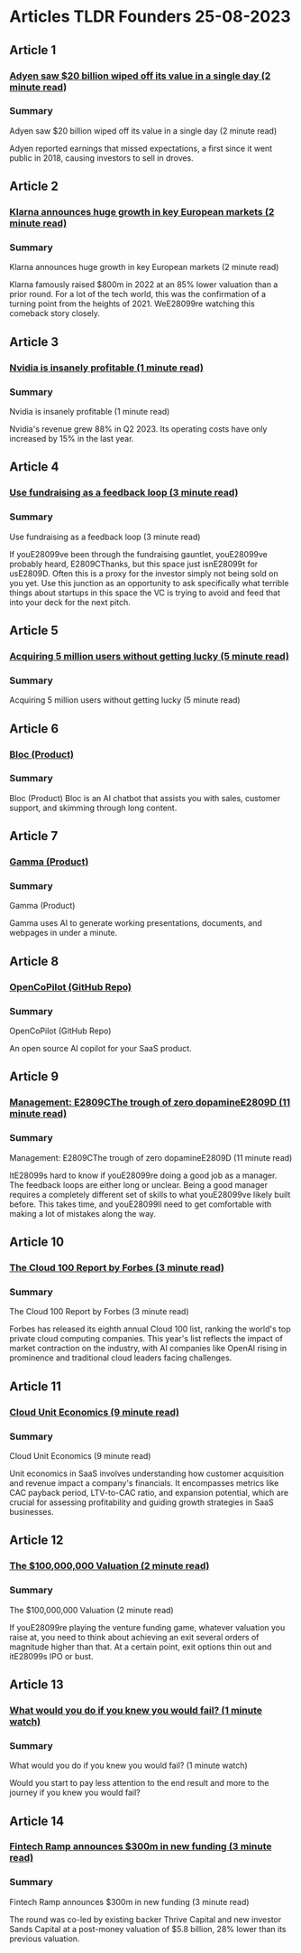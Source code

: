 # Articles TLDR Founders 25-08-2023

## Article 1
### [Adyen saw $20 billion wiped off its value in a single day (2 minute read)](https://tldr.tech)
### Summary 
 Adyen saw $20 billion wiped off its value in a single day (2 minute read)

Adyen reported earnings that missed expectations, a first since it went public in 2018, causing investors to sell in droves.</span>

## Article 2
### [Klarna announces huge growth in key European markets (2 minute read)](https://tldr.tech)
### Summary 
 Klarna announces huge growth in key European markets (2 minute read)

Klarna famously raised $800m in 2022 at an 85% lower valuation than a prior round. For a lot of the tech world, this was the confirmation of a turning point from the heights of 2021. WeE28099re watching this comeback story closely.

## Article 3
### [Nvidia is insanely profitable (1 minute read)](https://tldr.tech)
### Summary 
 Nvidia is insanely profitable (1 minute read)

Nvidia's revenue grew 88% in Q2 2023. Its operating costs have only increased by 15% in the last year.

## Article 4
### [Use fundraising as a feedback loop (3 minute read)](https://tldr.tech)
### Summary 
 Use fundraising as a feedback loop (3 minute read)

If youE28099ve been through the fundraising gauntlet, youE28099ve probably heard, E2809CThanks, but this space just isnE28099t for usE2809D. Often this is a proxy for the investor simply not being sold on you yet. Use this junction as an opportunity to ask specifically what terrible things about startups in this space the VC is trying to avoid and feed that into your deck for the next pitch.

## Article 5
### [Acquiring 5 million users without getting lucky (5 minute read)</strong>](https://tldr.tech)
### Summary 
 Acquiring 5 million users without getting lucky (5 minute read)</strong>

## Article 6
### [Bloc (Product)](https://tldr.tech)
### Summary 
 Bloc (Product)</a>
Bloc is an AI chatbot that assists you with sales, customer support, and skimming through long content.

## Article 7
### [Gamma (Product)](https://tldr.tech)
### Summary 
 Gamma (Product)</span>

Gamma uses AI to generate working presentations, documents, and webpages in under a minute.

## Article 8
### [OpenCoPilot (GitHub Repo)](https://tldr.tech)
### Summary 
 OpenCoPilot (GitHub Repo)

An open source AI copilot for your SaaS product.

## Article 9
### [Management: E2809CThe trough of zero dopamineE2809D (11 minute read)](https://tldr.tech)
### Summary 
 Management: E2809CThe trough of zero dopamineE2809D (11 minute read)

ItE28099s hard to know if youE28099re doing a good job as a manager. The feedback loops are either long or unclear. Being a good manager requires a completely different set of skills to what youE28099ve likely built before. This takes time, and youE28099ll need to get comfortable with making a lot of mistakes along the way.

## Article 10
### [The Cloud 100 Report by Forbes (3 minute read)](https://tldr.tech)
### Summary 
 The Cloud 100 Report by Forbes (3 minute read)

Forbes has released its eighth annual Cloud 100 list, ranking the world's top private cloud computing companies. This year's list reflects the impact of market contraction on the industry, with AI companies like OpenAI rising in prominence and traditional cloud leaders facing challenges.

## Article 11
### [Cloud Unit Economics (9 minute read)](https://tldr.tech)
### Summary 
 Cloud Unit Economics (9 minute read)

Unit economics in SaaS involves understanding how customer acquisition and revenue impact a company's financials. It encompasses metrics like CAC payback period, LTV-to-CAC ratio, and expansion potential, which are crucial for assessing profitability and guiding growth strategies in SaaS businesses.

## Article 12
### [The $100,000,000 Valuation (2 minute read)](https://tldr.tech)
### Summary 
 The $100,000,000 Valuation (2 minute read)

If youE28099re playing the venture funding game, whatever valuation you raise at, you need to think about achieving an exit several orders of magnitude higher than that. At a certain point, exit options thin out and itE28099s IPO or bust.

## Article 13
### [What would you do if you knew you would fail? (1 minute watch)](https://tldr.tech)
### Summary 
 What would you do if you knew you would fail? (1 minute watch)

Would you start to pay less attention to the end result and more to the journey if you knew you would fail?

## Article 14
### [Fintech Ramp announces $300m in new funding (3 minute read)](https://tldr.tech)
### Summary 
 Fintech Ramp announces $300m in new funding (3 minute read)

The round was co-led by existing backer Thrive Capital and new investor Sands Capital at a post-money valuation of $5.8 billion, 28% lower than its previous valuation.

